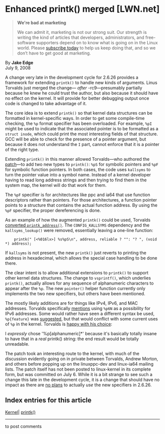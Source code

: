 # Enhanced printk() merged [LWN.net]

> **We're bad at marketing**
> 
> We can admit it, marketing is not our strong suit. Our strength is writing the kind of articles that developers, administrators, and free-software supporters depend on to know what is going on in the Linux world. Please [subscribe today](/Promo/nsn-bad/subscribe) to help us keep doing that, and so we don’t have to get good at marketing. 

By **Jake Edge**  
July 9, 2008 

A change very late in the development cycle for 2.6.26 provides a framework for extending `printk()` to handle new kinds of arguments. Linus Torvalds just merged the change— _after_ -rc9—presumably partially because he knew he could trust the author, but also because it should have no effect on the kernel. It will provide for better debugging output once code is changed to take advantage of it. 

The core idea is to extend `printk()` so that kernel data structures can be formatted in kernel-specific ways. In order to get some compile-time checking, the `%p` format specifier has been overloaded. For example, `%pI` might be used to indicate that the associated pointer is to be formatted as a `struct inode`, which could print the most interesting fields of that structure. GCC will be able to check for the presence of a pointer argument, but because it does not understand the `I` part, cannot enforce that it is a pointer of the right type. 

Extending `printk()` in this manner allowed Torvalds—who authored the [patch](http://ozlabs.org/pipermail/linuxppc-dev/2008-July/059271.html)—to add two new types to `printk()`: `%pS` for symbolic pointers and `%pF` for symbolic function pointers. In both cases, the code uses `kallsyms` to turn the pointer value into a symbol name. Instead of a kernel developer having to read long address strings and then trying to find them in the system map, the kernel will do that work for them. 

The `%pF` specifier is for architectures like ppc and ia64 that use function descriptors rather than pointers. For those architectures, a function pointer points to a structure that contains the actual function address. By using the `%pF` specifier, the proper dereferencing is done. 

As an example of how the augmented `printk()` could be used, Torvalds [converted `printk_address()`](http://marc.info/?l=linux-ia64&m=121529722828758&w=2). The `CONFIG_KALLSYMS` dependency and the `kallsyms_lookup()` were removed, essentially leaving a one-line function: 
    
    
        printk(" [<%016lx>] %s%pS\n", address, reliable ? "": "? ", (void *) address);
    

If `kallsyms` is not present, the new `printk()` just reverts to printing the address in hexadecimal, which allows the special case handling to be done there. 

The clear intent is to allow additional extensions to `printk()` to support other kernel data structures. The change to `vsprintf()`, which underlies `printk()`, actually allows for any sequence of alphanumeric characters to appear after the `%p`. The new `pointer()` helper function currently only implements the two new specifiers, but others have been mentioned. 

The mostly likely additions are for things like IPv4, IPv6, and MAC addresses. Torvalds specifically [mentions](/Articles/289191/) using `%p6N` as a possibility for IPv6 addresses. Some would rather have seen a different syntax be used, `%p{feature}` was [suggested](/Articles/289196/), but that would conflict with some current uses of `%p` in the kernel. Torvalds is [happy with his choice](/Articles/289197/): 

I _expressly_ chose '%p[alphanumeric]*' because it's basically totally insane to have that in a *real* printk() string: the end result would be totally unreadable. 

The patch took an interesting route to the kernel, with much of the discussion evidently going on in private between Torvalds, Andrew Morton, and others before popping up on the linuxppc-dev and linux-ia64 mailing lists. The patch itself has not been posted to linux-kernel in its complete form, but was committed on July 6. While it is a bit strange to see such a change this late in the development cycle, it is a change that should have no impact as there are [no plans](http://ozlabs.org/pipermail/linuxppc-dev/2008-July/059437.html) to actually _use_ the new specifiers in 2.6.26. 

  
Index entries for this article  
---  
[Kernel](/Kernel/Index)| [printk()](/Kernel/Index#printk)  
  


* * *

to post comments 
